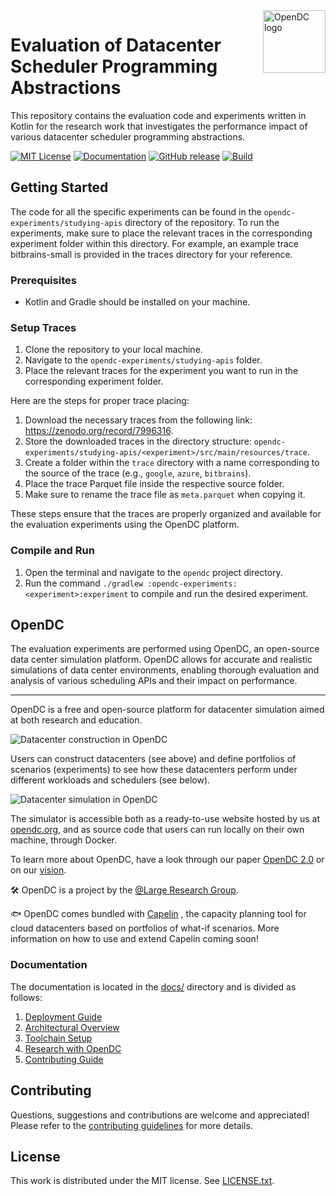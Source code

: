 <a href="https://opendc.org/">
    <img src="https://opendc.org/img/logo.png" alt="OpenDC logo" title="OpenDC" align="right" height="100" />
</a>

# Evaluation of Datacenter Scheduler Programming Abstractions

This repository contains the evaluation code and experiments written in Kotlin for the research work that investigates the performance impact of various datacenter scheduler programming abstractions.

[![MIT License](https://img.shields.io/badge/License-MIT-green.svg)](/LICENSE.txt)
[![Documentation](https://img.shields.io/badge/docs-master-green.svg)](./docs)
[![GitHub release](https://img.shields.io/github/release/atlarge-research/opendc)](https://github.com/atlarge-research/opendc/releases)
[![Build](https://github.com/atlarge-research/opendc/actions/workflows/build.yml/badge.svg)](https://github.com/atlarge-research/opendc/actions/workflows/build.yml)

## Getting Started

The code for all the specific experiments can be found in the `opendc-experiments/studying-apis` directory of the repository. To run the experiments, make sure to place the relevant traces in the corresponding experiment folder within this directory. For example, an example trace bitbrains-small is provided in the traces directory for your reference.

### Prerequisites
- Kotlin and Gradle should be installed on your machine.

### Setup Traces
1. Clone the repository to your local machine.
2. Navigate to the `opendc-experiments/studying-apis` folder.
3. Place the relevant traces for the experiment you want to run in the corresponding experiment folder.

Here are the steps for proper trace placing:

1. Download the necessary traces from the following link: https://zenodo.org/record/7996316.
2. Store the downloaded traces in the directory structure: `opendc-experiments/studying-apis/<experiment>/src/main/resources/trace`.
3. Create a folder within the `trace` directory with a name corresponding to the source of the trace (e.g., `google`, `azure`, `bitbrains`).
4. Place the trace Parquet file inside the respective source folder.
5. Make sure to rename the trace file as `meta.parquet` when copying it.

These steps ensure that the traces are properly organized and available for the evaluation experiments using the OpenDC platform.

### Compile and Run
1. Open the terminal and navigate to the `opendc` project directory.
2. Run the command `./gradlew :opendc-experiments:<experiment>:experiment` to compile and run the desired experiment.

## OpenDC
The evaluation experiments are performed using OpenDC, an open-source data center simulation platform. OpenDC allows for accurate and realistic simulations of data center environments, enabling thorough evaluation and analysis of various scheduling APIs and their impact on performance.

-----

OpenDC is a free and open-source platform for datacenter simulation aimed at both research and education.

![Datacenter construction in OpenDC](docs/images/screenshot-construction.png)

Users can construct datacenters (see above) and define portfolios of scenarios (experiments) to see how these
datacenters perform under different workloads and schedulers (see below).

![Datacenter simulation in OpenDC](docs/images/screenshot-simulation.png)

The simulator is accessible both as a ready-to-use website hosted by us at [opendc.org](https://opendc.org), and as
source code that users can run locally on their own machine, through Docker.

To learn more
about OpenDC, have a look through our paper [OpenDC 2.0](https://atlarge-research.com/pdfs/ccgrid21-opendc-paper.pdf)
or on our [vision](https://atlarge-research.com/pdfs/opendc-vision17ispdc_cr.pdf).

🛠 OpenDC is a project by the [@Large Research Group](https://atlarge-research.com).

🐟 OpenDC comes bundled
with [Capelin](https://repository.tudelft.nl/islandora/object/uuid:d6d50861-86a3-4dd3-a13f-42d84db7af66?collection=education)
, the capacity planning tool for cloud datacenters based on portfolios of what-if scenarios. More information on how to
use and extend Capelin coming soon!

### Documentation

The documentation is located in the [docs/](docs) directory and is divided as follows:

1. [Deployment Guide](docs/deploy.md)
1. [Architectural Overview](docs/architecture.md)
1. [Toolchain Setup](docs/toolchain.md)
1. [Research with OpenDC](docs/research.md)
1. [Contributing Guide](CONTRIBUTING.md)

## Contributing

Questions, suggestions and contributions are welcome and appreciated!
Please refer to the [contributing guidelines](CONTRIBUTING.md) for more details.

## License

This work is distributed under the MIT license. See [LICENSE.txt](/LICENSE.txt).
